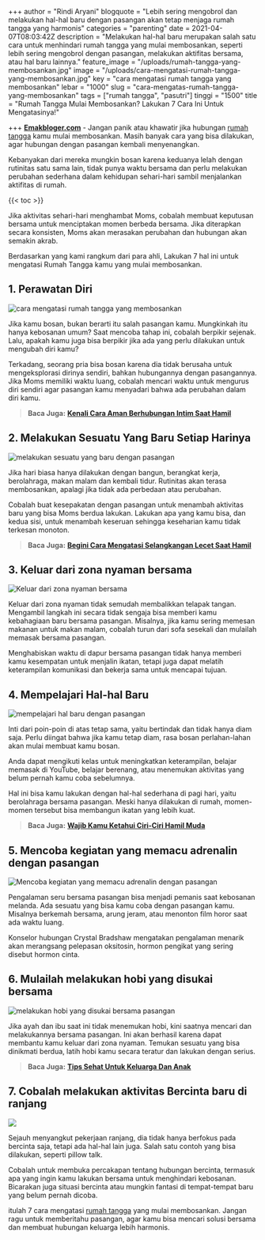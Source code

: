 +++
author = "Rindi Aryani"
blogquote = "Lebih sering mengobrol dan melakukan hal-hal baru dengan pasangan akan tetap menjaga rumah tangga yang harmonis"
categories = "parenting"
date = 2021-04-07T08:03:42Z
description = "Melakukan hal-hal baru merupakan salah satu cara untuk menhindari rumah tangga yang mulai membosankan, seperti lebih sering mengobrol dengan pasangan, melakukan aktifitas bersama, atau hal baru lainnya."
feature_image = "/uploads/rumah-tangga-yang-membosankan.jpg"
image = "/uploads/cara-mengatasi-rumah-tangga-yang-membosankan.jpg"
key = "cara mengatasi rumah tangga yang membosankan"
lebar = "1000"
slug = "cara-mengatas-rumah-tangga-yang-membosankan"
tags = ["rumah tangga", "pasutri"]
tinggi = "1500"
title = "Rumah Tangga Mulai Membosankan? Lakukan 7 Cara Ini Untuk Mengatasinya!"

+++
[**Emakbloger.com**](/) - Jangan panik atau khawatir jika hubungan [rumah tangga](/tags/rumah-tangga) kamu mulai membosankan. Masih banyak cara yang bisa dilakukan, agar hubungan dengan pasangan kembali menyenangkan.

Kebanyakan dari mereka mungkin bosan karena keduanya lelah dengan rutinitas satu sama lain, tidak punya waktu bersama dan perlu melakukan perubahan sederhana dalam kehidupan sehari-hari sambil menjalankan aktifitas di rumah.

{{< toc >}}

Jika aktivitas sehari-hari menghambat Moms, cobalah membuat keputusan bersama untuk menciptakan momen berbeda bersama. Jika diterapkan secara konsisten, Moms akan merasakan perubahan dan hubungan akan semakin akrab.

Berdasarkan yang kami rangkum dari para ahli, Lakukan 7 hal ini untuk mengatasi Rumah Tangga kamu yang mulai membosankan.

## 1. Perawatan Diri

![cara mengatasi rumah tangga yang membosankan](/uploads/merawat-kecantikan-untuk-menghindari-rumah-tangga-yang-membosankan.jpg "cara mengatasi rumah tangga yang membosankan")

Jika kamu bosan, bukan berarti itu salah pasangan kamu. Mungkinkah itu hanya kebosanan umum? Saat mencoba tahap ini, cobalah berpikir sejenak. Lalu, apakah kamu juga bisa berpikir jika ada yang perlu dilakukan untuk mengubah diri kamu?

Terkadang, seorang pria bisa bosan karena dia tidak berusaha untuk mengeksplorasi dirinya sendiri, bahkan hubungannya dengan pasangannya. Jika Moms memiliki waktu luang, cobalah mencari waktu untuk mengurus diri sendiri agar pasangan kamu menyadari bahwa ada perubahan dalam diri kamu.

> **Baca Juga:** [**Kenali Cara Aman Berhubungan Intim Saat Hamil**](https://www.emakbloger.com/berhubungan-intim-saat-hamil/)

## 2. Melakukan Sesuatu Yang Baru Setiap Harinya

![melakukan sesuatu yang baru dengan pasangan](/uploads/melakukan-sesuatu-yang-baru-dengan-pasangan.jpg "melakukan sesuatu yang baru dengan pasangan")

Jika hari biasa hanya dilakukan dengan bangun, berangkat kerja, berolahraga, makan malam dan kembali tidur. Rutinitas akan terasa membosankan, apalagi jika tidak ada perbedaan atau perubahan.

Cobalah buat kesepakatan dengan pasangan untuk menambah aktivitas baru yang bisa Moms berdua lakukan. Lakukan apa yang kamu bisa, dan kedua sisi, untuk menambah keseruan sehingga keseharian kamu tidak terkesan monoton.

> **Baca Juga:** [**Begini Cara Mengatasi Selangkangan Lecet Saat Hamil**](https://www.emakbloger.com/cara-mengatasi-selangkangan-lecet-saat-hamil/)

## 3. Keluar dari zona nyaman bersama

![Keluar dari zona nyaman bersama](/uploads/keluar-dari-zona-nyaman-bersama.jpg "Keluar dari zona nyaman bersama")

Keluar dari zona nyaman tidak semudah membalikkan telapak tangan. Mengambil langkah ini secara tidak sengaja bisa memberi kamu kebahagiaan baru bersama pasangan. Misalnya, jika kamu sering memesan makanan untuk makan malam, cobalah turun dari sofa sesekali dan mulailah memasak bersama pasangan.

Menghabiskan waktu di dapur bersama pasangan tidak hanya memberi kamu kesempatan untuk menjalin ikatan, tetapi juga dapat melatih keterampilan komunikasi dan bekerja sama untuk mencapai tujuan.

## 4. Mempelajari Hal-hal Baru

![mempelajari hal baru dengan pasangan](/uploads/mempelajari-hal-baru-dengan-pasangan.jpg "mempelajari hal baru dengan pasangan")

Inti dari poin-poin di atas tetap sama, yaitu bertindak dan tidak hanya diam saja. Perlu diingat bahwa jika kamu tetap diam, rasa bosan perlahan-lahan akan mulai membuat kamu bosan.

Anda dapat mengikuti kelas untuk meningkatkan keterampilan, belajar memasak di YouTube, belajar berenang, atau menemukan aktivitas yang belum pernah kamu coba sebelumnya.

Hal ini bisa kamu lakukan dengan hal-hal sederhana di pagi hari, yaitu berolahraga bersama pasangan. Meski hanya dilakukan di rumah, momen-momen tersebut bisa membangun ikatan yang lebih kuat.

> **Baca Juga:** [**Wajib Kamu Ketahui Ciri-Ciri Hamil Muda**](https://www.emakbloger.com/ciri-ciri-hamil-muda/)

## 5. Mencoba kegiatan yang memacu adrenalin dengan pasangan

![Mencoba kegiatan yang memacu adrenalin dengan pasangan](/uploads/mencoba-kegiatan-yang-memacu-adrenalin-dengan-pasangan.jpg "Mencoba kegiatan yang memacu adrenalin dengan pasangan")

Pengalaman seru bersama pasangan bisa menjadi pemanis saat kebosanan melanda. Ada sesuatu yang bisa kamu coba dengan pasangan kamu. Misalnya berkemah bersama, arung jeram, atau menonton film horor saat ada waktu luang.

Konselor hubungan Crystal Bradshaw mengatakan pengalaman menarik akan merangsang pelepasan oksitosin, hormon pengikat yang sering disebut hormon cinta.

## 6. Mulailah melakukan hobi yang disukai bersama

![melakukan hobi yang disukai bersama pasangan](/uploads/melakukan-hobi-yang-disukai-bersama-pasangan.jpg "melakukan hobi yang disukai bersama pasangan")

Jika ayah dan ibu saat ini tidak menemukan hobi, kini saatnya mencari dan melakukannya bersama pasangan. Ini akan berhasil karena dapat membantu kamu keluar dari zona nyaman. Temukan sesuatu yang bisa dinikmati berdua, latih hobi kamu secara teratur dan lakukan dengan serius.

> **Baca Juga:** [**Tips Sehat Untuk Keluarga Dan Anak**](https://www.emakbloger.com/tips-sehat-anak-dan-kuluarga/)

## 7. Cobalah melakukan aktivitas Bercinta baru di ranjang

![](/uploads/melakukan-aktivitas-bercinta-baru-di-ranjang.jpg)

Sejauh menyangkut pekerjaan ranjang, dia tidak hanya berfokus pada bercinta saja, tetapi ada hal-hal lain juga. Salah satu contoh yang bisa dilakukan, seperti pillow talk.

Cobalah untuk membuka percakapan tentang hubungan bercinta, termasuk apa yang ingin kamu lakukan bersama untuk menghindari kebosanan. Bicarakan juga situasi bercinta atau mungkin fantasi di tempat-tempat baru yang belum pernah dicoba.

itulah 7 cara mengatasi [rumah tangga](/tags/rumah-tangga) yang mulai membosankan. Jangan ragu untuk memberitahu pasangan, agar kamu bisa mencari solusi bersama dan membuat hubungan keluarga lebih harmonis.